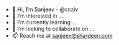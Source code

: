 - 👋 Hi, I’m Sanjeev - @snziv
- 👀 I’m interested in ...
- 🌱 I’m currently learning ...
- 💞️ I’m looking to collaborate on ...
- 📫 Reach me at sanjeev@shardeen.com 

<!---
snziv/snziv is a ✨ special ✨ repository because its `README.md` (this file) appears on your GitHub profile.
You can click the Preview link to take a look at your changes.
--->
